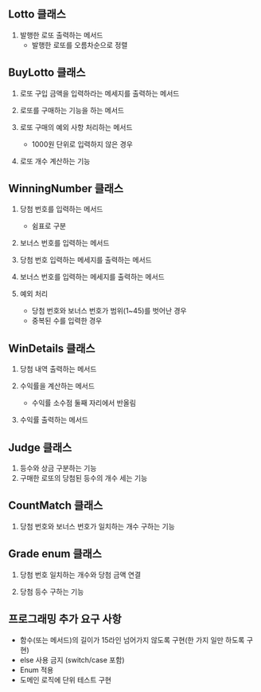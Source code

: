 ## Lotto 클래스
1. 발행한 로또 출력하는 메서드
    - 발행한 로또를 오름차순으로 정렬


## BuyLotto 클래스
1.  로또 구입 금액을 입력하라는 메세지를 출력하는 메서드

2. 로또를 구매하는 기능을 하는 메서드

3. 로또 구매의 예외 사항 처리하는 메서드
    - 1000원 단위로 입력하지 않은 경우

4. 로또 개수 계산하는 기능

## WinningNumber 클래스
1. 당첨 번호를 입력하는 메서드
    - 쉼표로 구분
    
2. 보너스 번호를 입력하는 메서드

3. 당첨 번호 입력하는 메세지를 출력하는 메서드

4. 보너스 번호를 입력하는 메세지를 출력하는 메서드

5. 예외 처리
    - 당첨 번호와 보너스 번호가 범위(1~45)를 벗어난 경우
    - 중복된 수를 입력한 경우


## WinDetails 클래스
1. 당첨 내역 출력하는 메서드

2. 수익률을 계산하는 메서드
    - 수익률 소수점 둘째 자리에서 반올림

3. 수익률 출력하는 메서드


## Judge 클래스
1. 등수와 상금 구분하는 기능
2. 구매한 로또의 당첨된 등수의 개수 세는 기능


## CountMatch 클래스
1. 당첨 번호와 보너스 번호가 일치하는 개수 구하는 기능


## Grade enum 클래스
1. 당첨 번호 일치하는 개수와 당첨 금액 연결

2. 당첨 등수 구하는 기능


## 프로그래밍 추가 요구 사항
- 함수(또는 메서드)의 길이가 15라인 넘어가지 않도록 구현(한 가지 일만 하도록 구현)
- else 사용 금지 (switch/case 포함)
- Enum 적용
- 도메인 로직에 단위 테스트 구현